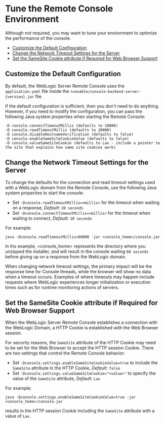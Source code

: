 # Tune the Remote Console Environment

Although not required, you may want to tune your environment to optimize the performance of the console.
- [Customize the Default Configuration](#customize)
- [Change the Network Timeout Settings for the Server](#timeout)
- [Set the SameSite Cookie attribute if Required for Web Browser Support](#samesite)

## Customize the Default Configuration <a name ="customize"></a>
By default, the WebLogic Server Remote Console uses the `application.yaml` file inside the `runnable/console-backend-server-{version}.jar` file.

If the default configuration is sufficient, then you don't need to do anything. However, if you need to modify the configuration, you can pass the following Java system properties when starting the Remote Console:

```
-D console.connectTimeoutMillis (defaults to 10000)
-D console.readTimeoutMillis (defaults to 20000)
-D console.disableHostnameVerification (defaults to false)
-D console.enableSameSiteCookieValue (defaults to false)
-D console.valueSameSiteCookie (defaults to Lax - include a pointer to the site that explains how same site cookies work)
```

## Change the Network Timeout Settings for the Server <a name ="timeout"></a>
To change the defaults for the connection and read timeout settings used with a WebLogic domain from the Remote Console, use the following Java system properties to start the console:
- Set `-Dconsole.readTimeoutMillis=<millis>` for the timeout when waiting on a response, _Default:_ `20 seconds`
- Set `-Dconsole.connectTimeoutMillis=<millis>` for the timeout when waiting to connect, _Default:_ `10 seconds`

For example:
```
java -Dconsole.readTimeoutMillis=60000 -jar <console_home>/console.jar
```
In ths example, <console_home> represents the directory where you unzipped the installer, and will result in the console waiting `60 seconds` before giving up on a response from the WebLogic domain.

When changing network timeout settings, the primary impact will be the response time for Console threads, while the browser will show no data when a timeout occurs.  Examples of where timeouts may happen include requests where WebLogic experiences longer initialization or execution times such as for runtime monitoring actions of servers.

## Set the SameSite Cookie attribute if Required for Web Browser Support <a name ="samesite"></a>
When the WebLogic Server Remote Console establishes a connection with the WebLogic Domain, a HTTP Cookie is established with the Web Browser session.

For security reasons, the `SameSite` attribute of the HTTP Cookie may need to be set for the Web Browser to accept the HTTP session Cookie. There are two settings that control the Remote Console behavior:

- Set `-Dconsole.settings.enableSameSiteCookieValue=true` to include the `SameSite` attribute in the HTTP Cookie, _Default:_ `false`
- Set `-Dconsole.settings.valueSameSiteCookie="<value>"` to specify the value of the `SameSite` attribute, _Default:_ `Lax`

For example:
```
java -Dconsole.settings.enableSameSiteCookieValue=true -jar <console_home>/console.jar
```
results in the HTTP session Cookie including the `SameSite` attribute with a value of `Lax`.
